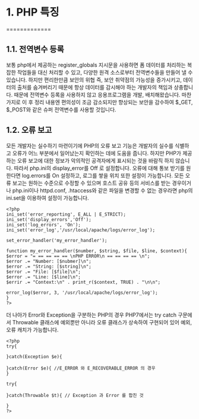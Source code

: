 # 1. PHP 특징
=============

## 1.1. 전역변수 등록
 보통 php에서 제공하는 register_globals 지시문을 사용하면 폼 데이터를 처리하는 복잡한 작업들을 대신 처리할 수 있고, 다양한 원격 소스로부터 전역변수들을 만들어 낼 수 있습니다. 하지만 편리한만큼 보안의 위협 즉, 보안 취약점의 가능성을 증가시키고, 데이터의 출처를 숨겨버리기 때문에 항상 데이터를 감시해야 하는 개발자의 책임과 상충합니다.  때문에 전역변수 등록을 사용하지 않고 응용프로그램을 개발, 배치해왔습니다. 마찬가지로 이 후 정리 내용엔 편의성이 조금 감소되지만 향상되는 보안을 감수하여 $_GET, $_POST와 같은 슈퍼 전역변수를 사용할 것입니다.

## 1.2. 오류 보고
 모든 개발자는 실수하기 마련이기에 PHP의 오류 보고 기능은 개발자의 실수를 식별하고 오류가 어느 부분에서 일어났는지 확인하는 데에 도움을 줍니다. 하지만 PHP가 제공하는 오류 보고에 대한 정보가 악의적인 공격자에게 표시되는 것을 바람직 하지 않습니다. 따라서 php.ini의 display_error를 Off 로 설정합니다. 오류에 대해 통보 받기를 원한다면 log.errors를 On 설정하고, 로그를 쌓을 위치 또한 설정이 가능합니다. 모든 오류 보고는 원하는 수준으로 수정할 수 있으며 호스트 공유 등의 서비스를 받는 경우이거나 php.ini이나 httpd.conf, .htaccess와 같은 파일을 변경할 수 없는 경우라면 php의 ini.set을 이용하여 설정이 가능합니다.
 ```
<?php
ini_set('error_reporting', E_ALL | E_STRICT);
ini_set('display_errors','Off');
ini_set('log_errors', 'On');
ini_set('error_log','/usr/local/apache/logs/error_log');

set_error_handler('my_error_handler');

function my_error_handler($number, $string, $file, $line, $context){
$error = "= == == == == \nPHP ERROR\n == == == == \n";
$error .= "Number: [$nubmer]\n";
$error .= "String: [$string]\n";
$error .= "File: [$file]\n";
$error .= "Line: [$line]\n";
$errir .= "Context:\n" . print_r($context, TRUE) . "\n\n";

error_log($error, 3, '/usr/local/apache/logs/error_log');
}
?>
 ```

 더 나아가 Error와 Exception을 구분하는 PHP의 경우 PHP7에서는 try catch 구문에서 Throwable 클래스에 예외뿐만 아니라 오류 클래스가 상속하여 구현되어 있어 예외, 오류 캐치가 가능합니다.
 ```
 <?php
try{

}catch(Exception $e){

}catch(Error $e){ //E_ERROR 와 E_RECOVERABLE_ERROR 의 경우
}

try{

}catch(Throwable $t){ // Exception 과 Error 를 합친 것

}
?>
 ```
 